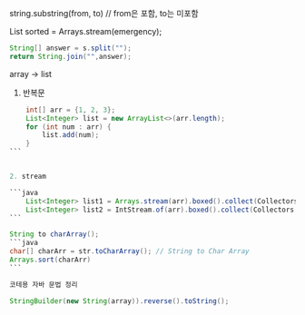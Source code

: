 string.substring(from, to) // from은 포함, to는 미포함

List<Integer> sorted = Arrays.stream(emergency);

```java
String[] answer = s.split("");
return String.join("",answer);
```

array -> list

1. 반복문

````java
	int[] arr = {1, 2, 3};
	List<Integer> list = new ArrayList<>(arr.length);
	for (int num : arr) {
	    list.add(num);
	}
```


2. stream

```java
	List<Integer> list1 = Arrays.stream(arr).boxed().collect(Collectors.toList());
	List<Integer> list2 = IntStream.of(arr).boxed().collect(Collectors.toList());
```

String to charArray();
```java
char[] charArr = str.toCharArray(); // String to Char Array
Arrays.sort(charArr)
```

코테용 자바 문법 정리

StringBuilder(new String(array)).reverse().toString();